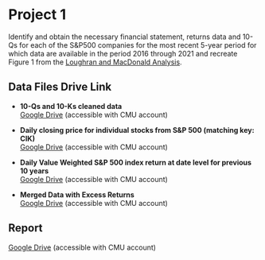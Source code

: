 # Project 1

Identify and obtain the necessary financial statement, returns data and 10-Qs for each of the S&P500 companies for the most recent 5-year period for which data are available in the period 2016 through 2021 and recreate Figure 1 from the [Loughran and MacDonald Analysis](https://www.uts.edu.au/sites/default/files/ADG_Cons2015_Loughran%20McDonald%20JE%202011.pdf).

## Data Files Drive Link

- **10-Qs and 10-Ks cleaned data** <br>
[Google Drive](https://drive.google.com/drive/folders/1OjNVo_ErU5UvRmhkcqJqKR7sXdrrNqaT?usp=sharing) (accessible with CMU account)

- **Daily closing price for individual stocks from S&P 500 (matching key: CIK)** <br>
[Google Drive](https://drive.google.com/file/d/1Qkro5QlNLLEwTEPz0JQs3XEERypFZN2T/view?usp=sharing) (accessible with CMU account)

- **Daily Value Weighted S&P 500 index return at date level for previous 10 years** <br>
[Google Drive](https://drive.google.com/file/d/1DuuCIH8cV2RBJ1y8oten28Hc-OeY0gyS/view?usp=sharing) (accessible with CMU account)

- **Merged Data with Excess Returns** <br>
[Google Drive](https://drive.google.com/drive/folders/1rs2XL69OtyB0HUeTfjN6JLa8YanxPlWD?usp=sharing) (accessible with CMU account)

## Report
[Google Drive](https://docs.google.com/document/d/1gBd2FtDXdjHsgzEP7R2wX3m6djVLOcZb/edit?usp=sharing) (accessible with CMU account)
